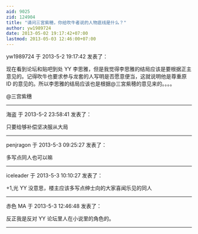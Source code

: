 ```yaml
---
aid: 9025
zid: 124904
title: "请问三宮紫穂，你给吹牛者说的人物底线是什么？"
author: yw1989724
date: 2013-05-02 19:17:42+07:00
lastmod: 2013-05-03 12:46:00+07:00
---
```


yw1989724 于 2013-5-2 19:17:42 发表了：

现在看到论坛和贴吧到处 YY 李思雅，但是我觉得李思雅的结局应该是要根据正主意见的。记得吹牛也要求参与龙套的人写明是否愿意便当，这就说明他是尊重原 ID 的意见的。所以李思雅的结局应该也是根据@三宮紫穂的意见来的。。。。

@三宫紫穗

---

海盗 于 2013-5-2 23:58:41 发表了：

只要给够补偿坚决服从大局

---

penjragon 于 2013-5-3 09:25:27 发表了：

多写点同人也可以嘛

---

iceleader 于 2013-5-3 10:10:27 发表了：

+1,光 YY 没意思，楼主应该多写点绅士向的大家喜闻乐见的同人

---

赤色 MA 于 2013-5-3 12:46:48 发表了：

反正我是反对 YY 论坛里人在小说里的角色的。

---

